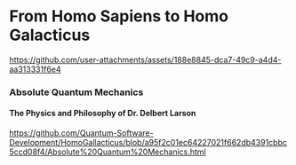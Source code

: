 # From Homo Sapiens to Homo Galacticus 
 


https://github.com/user-attachments/assets/188e8845-dca7-49c9-a4d4-aa313331f6e4


### Absolute Quantum Mechanics


#### The Physics and Philosophy of Dr. Delbert Larson

https://github.com/Quantum-Software-Development/HomoGallacticus/blob/a95f2c01ec64227021f662db4391cbbc5ccd08f4/Absolute%20Quantum%20Mechanics.html

